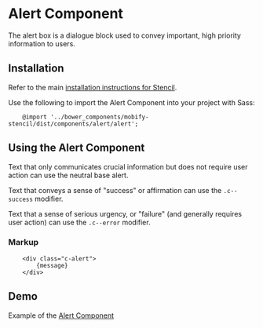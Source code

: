 # Alert Component

The alert box is a dialogue block used to convey important, high priority information to users.

## Installation

Refer to the main [installation instructions for Stencil](https://github.com/mobify/stencil#installation).

Use the following to import the Alert Component into your project with Sass:

```
    @import '../bower_components/mobify-stencil/dist/components/alert/alert';
```

## Using the Alert Component

Text that only communicates crucial information but does not require user action can use the neutral base alert.

Text that conveys a sense of "success" or affirmation can use the `.c--success` modifier.

Text that a sense of serious urgency, or "failure" (and generally requires user action) can use the `.c--error` modifier.

### Markup

```
    <div class="c-alert">
        {message}
    </div>
```

## Demo

Example of the [Alert Component](https://mobify.github.io/stencil/visual/components/alert/index.html)
